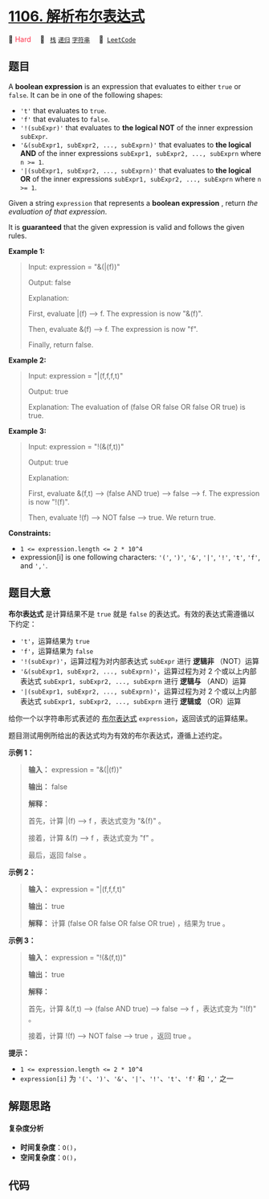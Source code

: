 # [1106. 解析布尔表达式](https://leetcode.com/problems/parsing-a-boolean-expression)

🔴 <font color=#ff334b>Hard</font>&emsp; 🔖&ensp; [`栈`](/leetcode/outline/tag/stack.md) [`递归`](/leetcode/outline/tag/recursion.md) [`字符串`](/leetcode/outline/tag/string.md)&emsp; 🔗&ensp;[`LeetCode`](https://leetcode.com/problems/parsing-a-boolean-expression)


## 题目

A **boolean expression** is an expression that evaluates to either `true` or
`false`. It can be in one of the following shapes:

  * `'t'` that evaluates to `true`.
  * `'f'` that evaluates to `false`.
  * `'!(subExpr)'` that evaluates to **the logical NOT** of the inner expression `subExpr`.
  * `'&(subExpr1, subExpr2, ..., subExprn)'` that evaluates to **the logical AND** of the inner expressions `subExpr1, subExpr2, ..., subExprn` where `n >= 1`.
  * `'|(subExpr1, subExpr2, ..., subExprn)'` that evaluates to **the logical OR** of the inner expressions `subExpr1, subExpr2, ..., subExprn` where `n >= 1`.

Given a string `expression` that represents a **boolean expression** , return
_the evaluation of that expression_.

It is **guaranteed** that the given expression is valid and follows the given
rules.



**Example 1:**

> Input: expression = "&(|(f))"
> 
> Output: false
> 
> Explanation: 
> 
> First, evaluate |(f) --> f. The expression is now "&(f)".
> 
> Then, evaluate &(f) --> f. The expression is now "f".
> 
> Finally, return false.

**Example 2:**

> Input: expression = "|(f,f,f,t)"
> 
> Output: true
> 
> Explanation: The evaluation of (false OR false OR false OR true) is true.

**Example 3:**

> Input: expression = "!(&(f,t))"
> 
> Output: true
> 
> Explanation: 
> 
> First, evaluate &(f,t) --> (false AND true) --> false --> f. The expression is now "!(f)".
> 
> Then, evaluate !(f) --> NOT false --> true. We return true.

**Constraints:**

  * `1 <= expression.length <= 2 * 10^4`
  * expression[i] is one following characters: `'('`, `')'`, `'&'`, `'|'`, `'!'`, `'t'`, `'f'`, and `','`.


## 题目大意

**布尔表达式** 是计算结果不是 `true` 就是 `false` 的表达式。有效的表达式需遵循以下约定：

  * `'t'`，运算结果为 `true`
  * `'f'`，运算结果为 `false`
  * `'!(subExpr)'`，运算过程为对内部表达式 `subExpr` 进行 **逻辑非** （NOT）运算
  * `'&(subExpr1, subExpr2, ..., subExprn)'`，运算过程为对 2 个或以上内部表达式 `subExpr1, subExpr2, ..., subExprn` 进行 **逻辑与** （AND）运算
  * `'|(subExpr1, subExpr2, ..., subExprn)'`，运算过程为对 2 个或以上内部表达式 `subExpr1, subExpr2, ..., subExprn` 进行 **逻辑或** （OR）运算

给你一个以字符串形式表述的
[布尔表达式](https://baike.baidu.com/item/%E5%B8%83%E5%B0%94%E8%A1%A8%E8%BE%BE%E5%BC%8F/1574380?fr=aladdin)
`expression`，返回该式的运算结果。

题目测试用例所给出的表达式均为有效的布尔表达式，遵循上述约定。



**示例 1：**

> 
> 
> 
> 
> 
> **输入：** expression = "&(|(f))"
> 
> **输出：** false
> 
> **解释：**
> 
> 首先，计算 |(f) --> f ，表达式变为 "&(f)" 。
> 
> 接着，计算 &(f) --> f ，表达式变为 "f" 。
> 
> 最后，返回 false 。
> 
> 

**示例 2：**

> 
> 
> 
> 
> 
> **输入：** expression = "|(f,f,f,t)"
> 
> **输出：** true
> 
> **解释：** 计算 (false OR false OR false OR true) ，结果为 true 。
> 
> 

**示例 3：**

> 
> 
> 
> 
> 
> **输入：** expression = "!(&(f,t))"
> 
> **输出：** true
> 
> **解释：**
> 
> 首先，计算 &(f,t) --> (false AND true) --> false --> f ，表达式变为 "!(f)" 。
> 
> 接着，计算 !(f) --> NOT false --> true ，返回 true 。
> 
> 



**提示：**

  * `1 <= expression.length <= 2 * 10^4`
  * `expression[i]` 为 `'('`、`')'`、`'&'`、`'|'`、`'!'`、`'t'`、`'f'` 和 `','` 之一


## 解题思路

#### 复杂度分析

- **时间复杂度**：`O()`，
- **空间复杂度**：`O()`，

## 代码

```javascript

```